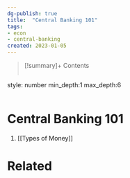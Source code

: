 ```yaml
---
dg-publish: true
title:  "Central Banking 101"
tags:
- econ
- central-banking
created: 2023-01-05
---
```


>[!summary]+ Contents
>```toc
style: number
min_depth:1
max_depth:6 
>```


# Central Banking 101
1. [[Types of Money]]

# Related
